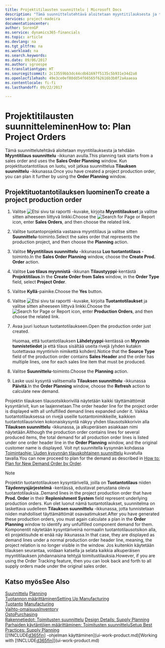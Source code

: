 ```yaml
---
title: Projektitilausten suunnittelu | Microsoft Docs
description: "Tämä suunnittelutehtävä aloitetaan myyntitilauksesta ja tehdään **Myyntitilaus suunnittelu** -ikkunan avulla. Kun projektituotantotilaus on luotu, voit jatkaa suunnittelua **Tilauksen suunnittelu** -ikkunassa."
services: project-madeira
documentationcenter: 
author: SorenGP
ms.service: dynamics365-financials
ms.topic: article
ms.devlang: na
ms.tgt_pltfrm: na
ms.workload: na
ms.search.keywords: 
ms.date: 09/06/2017
ms.author: sgroespe
ms.translationtype: HT
ms.sourcegitcommit: 2c13559bb3dc44cdb61697f5135c5b931e34d2a8
ms.openlocfilehash: 49e3ce0ef80dd54f66565f62616b3b8f2a4aaeaa
ms.contentlocale: fi-fi
ms.lasthandoff: 09/22/2017

---
```

# <a name="how-to-plan-project-orders"></a><span data-ttu-id="7629f-104">Projektitilausten suunnitteleminen</span><span class="sxs-lookup"><span data-stu-id="7629f-104">How to: Plan Project Orders</span></span>
<span data-ttu-id="7629f-105">Tämä suunnittelutehtävä aloitetaan myyntitilauksesta ja tehdään **Myyntitilaus suunnittelu** -ikkunan avulla.</span><span class="sxs-lookup"><span data-stu-id="7629f-105">This planning task starts from a sales order and uses the **Sales Order Planning** window.</span></span> <span data-ttu-id="7629f-106">Kun projektituotantotilaus on luotu, voit jatkaa suunnittelua **Tilauksen suunnittelu** -ikkunassa.</span><span class="sxs-lookup"><span data-stu-id="7629f-106">Once you have created a project production order, you can plan it further by using the **Order Planning** window.</span></span>  

## <a name="to-create-a-project-production-order"></a><span data-ttu-id="7629f-107">Projektituotantotilauksen luominen</span><span class="sxs-lookup"><span data-stu-id="7629f-107">To create a project production order</span></span>  

1.  <span data-ttu-id="7629f-108">Valitse ![Etsi sivu tai raportti](media/ui-search/search_small.png "Etsi sivu tai raportti -kuvake") -kuvake, kirjoita **Myyntitilaukset** ja valitse sitten aiheeseen liittyvä linkki.</span><span class="sxs-lookup"><span data-stu-id="7629f-108">Choose the ![Search for Page or Report](media/ui-search/search_small.png "Search for Page or Report icon") icon, enter **Sales Orders**, and then choose the related link.</span></span>  
2.  <span data-ttu-id="7629f-109">Valitse tuotantoprojektia vastaava myyntitilaus ja valitse sitten **Suunnittelu**-toiminto.</span><span class="sxs-lookup"><span data-stu-id="7629f-109">Select the sales order that represents the production project, and then choose the **Planning** action.</span></span>  
4.  <span data-ttu-id="7629f-110">Valitse **Myyntitilaus suunnittelu** -ikkunassa **Luo tuotantotilaus** -toiminto.</span><span class="sxs-lookup"><span data-stu-id="7629f-110">In the **Sales Order Planning** window, choose  the **Create Prod. Order** action.</span></span>  
5.  <span data-ttu-id="7629f-111">Valitse **Luo tilaus myynnistä** -ikkunan **Tilaustyyppi**-kentästä **Projektitilaus**.</span><span class="sxs-lookup"><span data-stu-id="7629f-111">In the **Create Order from Sales** window, in the **Order Type** field, select **Project Order**.</span></span>  
6.  <span data-ttu-id="7629f-112">Valitse **Kyllä**-painike.</span><span class="sxs-lookup"><span data-stu-id="7629f-112">Choose the **Yes** button.</span></span>  
7.  <span data-ttu-id="7629f-113">Valitse ![Etsi sivu tai raportti](media/ui-search/search_small.png "Etsi sivu tai raportti -kuvake") -kuvake, kirjoita **Tuotantotilaukset** ja valitse sitten aiheeseen liittyvä linkki.</span><span class="sxs-lookup"><span data-stu-id="7629f-113">Choose the ![Search for Page or Report](media/ui-search/search_small.png "Search for Page or Report icon") icon, enter **Production Orders**, and then choose the related link.</span></span>
8. <span data-ttu-id="7629f-114">Avaa juuri luotuun tuotantotilaukseen.</span><span class="sxs-lookup"><span data-stu-id="7629f-114">Open the production order just created.</span></span>  

    <span data-ttu-id="7629f-115">Huomaa, että tuotantotilauksen **Lähdetyyppi**-kentässä on **Myynnin tunnistetiedot** ja että tilaus sisältää useita rivejä (yhden kutakin tuotettavaa myyntirivin nimikettä kohden).</span><span class="sxs-lookup"><span data-stu-id="7629f-115">Notice that the **Source Type** field of the production order contains **Sales Header** and the order has multiple lines, one for each sales line item that must be produced.</span></span>  
9. <span data-ttu-id="7629f-116">Valitse **Suunnittelu**-toiminto.</span><span class="sxs-lookup"><span data-stu-id="7629f-116">Choose the **Planning** action.</span></span>
10. <span data-ttu-id="7629f-117">Laske uusi kysyntä valitsemalla **Tilauksen suunnittelu** -ikkunassa **Päivitä**.</span><span class="sxs-lookup"><span data-stu-id="7629f-117">In the **Order Planning** window, choose the **Refresh** action to calculate new demand.</span></span>  

<span data-ttu-id="7629f-118">Projektin tilauksen tilausotsikkorivillä näytetään kaikki täyttämättömät kysyntärivit, kun se laajennetaan.</span><span class="sxs-lookup"><span data-stu-id="7629f-118">The order header line for the project order is displayed with all unfulfilled demand lines expanded under it.</span></span> <span data-ttu-id="7629f-119">Vaikka tuotantotilauksessa on rivejä useille tuotantonimikkeille, kaikkien tuotantotilausrivien kokonaiskysyntä näkyy yhden tilausotsikkorivin alla **Tilauksen suunnittelu** -ikkunassa, ja alkuperäisen asiakkaan nimi näytetään.</span><span class="sxs-lookup"><span data-stu-id="7629f-119">Although the production order contains lines for several produced items, the total demand for all production order lines is listed under one order header line in the **Order Planning** window, and the original customer name is displayed.</span></span> <span data-ttu-id="7629f-120">Voit nyt suunnitella kysynnän kohdassa [Toimintaohje: Uuden kysynnän tilauskohtainen suunnittelu](production-how-to-plan-for-new-demand.md) kuvatulla tavalla.</span><span class="sxs-lookup"><span data-stu-id="7629f-120">You can now proceed to plan for the demand as described in [How to: Plan for New Demand Order by Order](production-how-to-plan-for-new-demand.md).</span></span>  

> [!NOTE]  
>  <span data-ttu-id="7629f-121">Projektin tuotantotilauksen kysyntärivellä, joilla on **Tuotantotilaus** niiden **Täydennysjärjestelmä** -kentässä, edustavat perustana olevia tuotantotilauksia..</span><span class="sxs-lookup"><span data-stu-id="7629f-121">Demand lines in the project production order that have **Prod. Order** in their **Replenishment System** field represent underlying production orders.</span></span> <span data-ttu-id="7629f-122">Kun olet luonut nämä tuotantotilaukset, suunnitelma on laskettava uudelleen **Tilauksen suunnittelu** -ikkunassa, jotta tunnistetaan niiden mahdolliset täyttämättömät osavaatimukset.</span><span class="sxs-lookup"><span data-stu-id="7629f-122">After you have generated these production orders, you must again calculate a plan in the **Order Planning** window to identify any unfulfilled component demand for them.</span></span> <span data-ttu-id="7629f-123">Komponentit näytetään kysyntäriveinä normaalin tuotantotilausotsikon alla, eli projektisuhde ei enää näy ikkunassa.</span><span class="sxs-lookup"><span data-stu-id="7629f-123">In that case, they are displayed as demand lines under a normal production order header line, meaning, the project relation is no longer visible in the window.</span></span> <span data-ttu-id="7629f-124">Jos kuitenkin käytetään tilauksen seurantaa, voidaan katsella ja selata kaikkia alkuperäisen myyntitilauksen johdannaisina tehtyjä toimitustilauksia.</span><span class="sxs-lookup"><span data-stu-id="7629f-124">However, if you are using the Order Tracking feature, then you can look back and forth to all supply orders made under the original sales order.</span></span>  

## <a name="see-also"></a><span data-ttu-id="7629f-125">Katso myös</span><span class="sxs-lookup"><span data-stu-id="7629f-125">See Also</span></span>
<span data-ttu-id="7629f-126">[Suunnittelu](production-planning.md) </span><span class="sxs-lookup"><span data-stu-id="7629f-126">[Planning](production-planning.md) </span></span>  
[<span data-ttu-id="7629f-127">Tuotannon määrittäminen</span><span class="sxs-lookup"><span data-stu-id="7629f-127">Setting Up Manufacturing</span></span>](production-configure-production-processes.md)  
<span data-ttu-id="7629f-128">[Tuotanto](production-manage-manufacturing.md)  </span><span class="sxs-lookup"><span data-stu-id="7629f-128">[Manufacturing](production-manage-manufacturing.md)  </span></span>  
[<span data-ttu-id="7629f-129">Vaihto-omaisuus</span><span class="sxs-lookup"><span data-stu-id="7629f-129">Inventory</span></span>](inventory-manage-inventory.md)  
[<span data-ttu-id="7629f-130">Osto</span><span class="sxs-lookup"><span data-stu-id="7629f-130">Purchasing</span></span>](purchasing-manage-purchasing.md)  
<span data-ttu-id="7629f-131">[Rakennetiedot: Toimitusten suunnittelu](design-details-supply-planning.md) </span><span class="sxs-lookup"><span data-stu-id="7629f-131">[Design Details: Supply Planning](design-details-supply-planning.md) </span></span>  
[<span data-ttu-id="7629f-132">Parhaiden käytäntöjen määrittäminen: Toimitusten suunnittelu</span><span class="sxs-lookup"><span data-stu-id="7629f-132">Setup Best Practices: Supply Planning</span></span>](setup-best-practices-supply-planning.md)  
<span data-ttu-id="7629f-133">[[!INCLUDE[d365fin](includes/d365fin_md.md)] -ohjelman käyttäminen](ui-work-product.md)</span><span class="sxs-lookup"><span data-stu-id="7629f-133">[Working with [!INCLUDE[d365fin](includes/d365fin_md.md)]](ui-work-product.md)</span></span>

